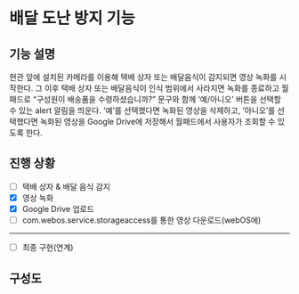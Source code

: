 # 배달 도난 방지 기능
## 기능 설명
현관 앞에 설치된 카메라를 이용해 택배 상자 또는 배달음식이 감지되면 영상 녹화를 시작한다. 그 이후 택배 상자 또는 배달음식이 인식 범위에서 사라지면 녹화를 종료하고 월패드로 “구성원이 배송품을 수령하셨습니까?” 문구와 함께 ‘예/아니오’ 버튼을 선택할 수 있는 alert 알림을 띄운다. ‘예’를 선택했다면 녹화된 영상을 삭제하고, ‘아니오’를 선택했다면 녹화된 영상을 Google Drive에 저장해서 월패드에서 사용자가 조회할 수 있도록 한다. 

## 진행 상황

- [ ] 택배 상자 & 배달 음식 감지
- [X] 영상 녹화 
- [X] Google Drive 업로드
- [ ] com.webos.service.storageaccess를 통한 영상 다운로드(webOS에)
---
- [ ] 최종 구현(연계)

## 구성도

